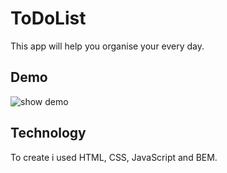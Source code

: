 # ToDoList

This app will help you organise your every day.

## Demo
![show demo](img/demo.gif)

## Technology
To create i used HTML, CSS, JavaScript and BEM.
